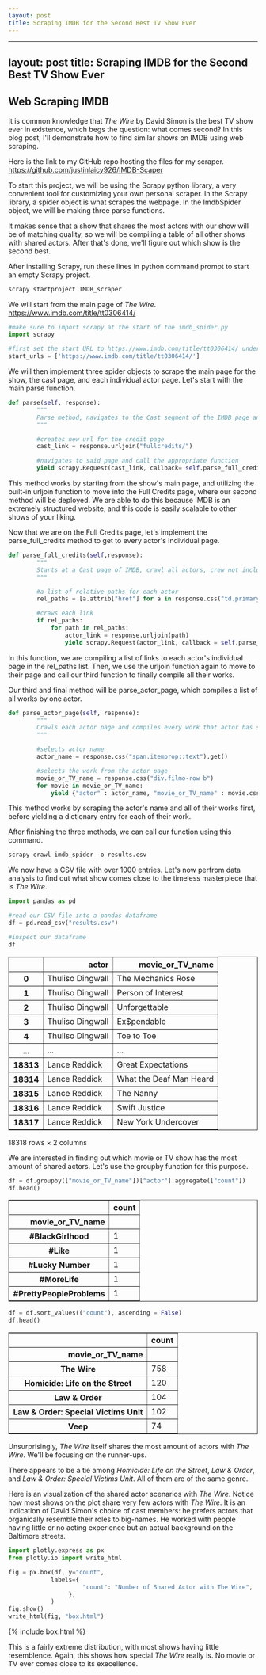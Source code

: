 ```yaml
---
layout: post
title: Scraping IMDB for the Second Best TV Show Ever
---
```



---
layout: post
title: Scraping IMDB for the Second Best TV Show Ever
---

## Web Scraping IMDB
It is common knowledge that *The Wire* by David Simon is the best TV show ever in existence, which begs the question: what comes second? In this blog post, I'll demonstrate how to find similar shows on IMDB using web scraping. 

Here is the link to my GitHub repo hosting the files for my scraper. https://github.com/justinlaicy926/IMDB-Scaper

To start this project, we will be using the Scrapy python library, a very convenient tool for customizing your own personal scraper. In the Scrapy library, a spider object is what scrapes the webpage. In the ImdbSpider object, we will be making three parse functions.

It makes sense that a show that shares the most actors with our show will be of matching quality, so we will be compiling a table of all other shows with shared actors. After that's done, we'll figure out which show is the second best.

After installing Scrapy, run these lines in python command prompt to start an empty Scrapy project.


```python
scrapy startproject IMDB_scraper
```

We will start from the main page of *The Wire*. 
https://www.imdb.com/title/tt0306414/


```python
#make sure to import scrapy at the start of the imdb_spider.py
import scrapy

#first set the start URL to https://www.imdb.com/title/tt0306414/ under the ImdbSpider class
start_urls = ['https://www.imdb.com/title/tt0306414/']
```

We will then implement three spider objects to scrape the main page for the show, the cast page, and each individual actor page. Let's start with the main parse function.


```python
def parse(self, response):
        """
        Parse method, navigates to the Cast segment of the IMDB page and calls the subsequent function
        """

        #creates new url for the credit page 
        cast_link = response.urljoin("fullcredits/")

        #navigates to said page and call the appropriate function 
        yield scrapy.Request(cast_link, callback= self.parse_full_credits)
```

This method works by starting from the show's main page, and utilizing the built-in urljoin function to move into the Full Credits page, where our second method will be deployed. We are able to do this because IMDB is an extremely structured website, and this code is easily scalable to other shows of your liking.

Now that we are on the Full Credits page, let's implement the parse_full_credits method to get to every actor's individual page.


```python
def parse_full_credits(self,response):
        """
        Starts at a Cast page of IMDB, crawl all actors, crew not included, then call the parse_actor_page function 
        """

        #a list of relative paths for each actor   
        rel_paths = [a.attrib["href"] for a in response.css("td.primary_photo a")]

        #craws each link
        if rel_paths:
            for path in rel_paths:
                actor_link = response.urljoin(path)
                yield scrapy.Request(actor_link, callback = self.parse_actor_page)
```

In this function, we are compiling a list of links to each actor's individual page in the rel_paths list. Then, we use the urljoin function again to move to their page and call our third function to finally compile all their works. 

Our third and final method will be parse_actor_page, which compiles a list of all works by one actor.


```python
def parse_actor_page(self, response):
        """
        Crawls each actor page and compiles every work that actor has starred in
        """

        #selects actor name
        actor_name = response.css("span.itemprop::text").get()

        #selects the work from the actor page
        movie_or_TV_name = response.css("div.filmo-row b")
        for movie in movie_or_TV_name:
            yield {"actor" : actor_name, "movie_or_TV_name" : movie.css("a::text").get()}
```

This method works by scraping the actor's name and all of their works first, before yielding a dictionary entry for each of their work.

After finishing the three methods, we can call our function using this command.


```python
scrapy crawl imdb_spider -o results.csv
```

We now have a CSV file with over 1000 entries. Let's now perfrom data analysis to find out what show comes close to the timeless masterpiece that is *The Wire*.


```python
import pandas as pd
```


```python
#read our CSV file into a pandas dataframe
df = pd.read_csv("results.csv")

#inspect our dataframe
df
```




<div>
<style scoped>
    .dataframe tbody tr th:only-of-type {
        vertical-align: middle;
    }

    .dataframe tbody tr th {
        vertical-align: top;
    }

    .dataframe thead th {
        text-align: right;
    }
</style>
<table border="1" class="dataframe">
  <thead>
    <tr style="text-align: right;">
      <th></th>
      <th>actor</th>
      <th>movie_or_TV_name</th>
    </tr>
  </thead>
  <tbody>
    <tr>
      <th>0</th>
      <td>Thuliso Dingwall</td>
      <td>The Mechanics Rose</td>
    </tr>
    <tr>
      <th>1</th>
      <td>Thuliso Dingwall</td>
      <td>Person of Interest</td>
    </tr>
    <tr>
      <th>2</th>
      <td>Thuliso Dingwall</td>
      <td>Unforgettable</td>
    </tr>
    <tr>
      <th>3</th>
      <td>Thuliso Dingwall</td>
      <td>Ex$pendable</td>
    </tr>
    <tr>
      <th>4</th>
      <td>Thuliso Dingwall</td>
      <td>Toe to Toe</td>
    </tr>
    <tr>
      <th>...</th>
      <td>...</td>
      <td>...</td>
    </tr>
    <tr>
      <th>18313</th>
      <td>Lance Reddick</td>
      <td>Great Expectations</td>
    </tr>
    <tr>
      <th>18314</th>
      <td>Lance Reddick</td>
      <td>What the Deaf Man Heard</td>
    </tr>
    <tr>
      <th>18315</th>
      <td>Lance Reddick</td>
      <td>The Nanny</td>
    </tr>
    <tr>
      <th>18316</th>
      <td>Lance Reddick</td>
      <td>Swift Justice</td>
    </tr>
    <tr>
      <th>18317</th>
      <td>Lance Reddick</td>
      <td>New York Undercover</td>
    </tr>
  </tbody>
</table>
<p>18318 rows × 2 columns</p>
</div>



We are interested in finding out which movie or TV show has the most amount of shared actors. Let's use the groupby function for this purpose.


```python
df = df.groupby(["movie_or_TV_name"])["actor"].aggregate(["count"])
df.head()
```




<div>
<style scoped>
    .dataframe tbody tr th:only-of-type {
        vertical-align: middle;
    }

    .dataframe tbody tr th {
        vertical-align: top;
    }

    .dataframe thead th {
        text-align: right;
    }
</style>
<table border="1" class="dataframe">
  <thead>
    <tr style="text-align: right;">
      <th></th>
      <th>count</th>
    </tr>
    <tr>
      <th>movie_or_TV_name</th>
      <th></th>
    </tr>
  </thead>
  <tbody>
    <tr>
      <th>#BlackGirlhood</th>
      <td>1</td>
    </tr>
    <tr>
      <th>#Like</th>
      <td>1</td>
    </tr>
    <tr>
      <th>#Lucky Number</th>
      <td>1</td>
    </tr>
    <tr>
      <th>#MoreLife</th>
      <td>1</td>
    </tr>
    <tr>
      <th>#PrettyPeopleProblems</th>
      <td>1</td>
    </tr>
  </tbody>
</table>
</div>




```python
df = df.sort_values(("count"), ascending = False)
df.head()
```




<div>
<style scoped>
    .dataframe tbody tr th:only-of-type {
        vertical-align: middle;
    }

    .dataframe tbody tr th {
        vertical-align: top;
    }

    .dataframe thead th {
        text-align: right;
    }
</style>
<table border="1" class="dataframe">
  <thead>
    <tr style="text-align: right;">
      <th></th>
      <th>count</th>
    </tr>
    <tr>
      <th>movie_or_TV_name</th>
      <th></th>
    </tr>
  </thead>
  <tbody>
    <tr>
      <th>The Wire</th>
      <td>758</td>
    </tr>
    <tr>
      <th>Homicide: Life on the Street</th>
      <td>120</td>
    </tr>
    <tr>
      <th>Law &amp; Order</th>
      <td>104</td>
    </tr>
    <tr>
      <th>Law &amp; Order: Special Victims Unit</th>
      <td>102</td>
    </tr>
    <tr>
      <th>Veep</th>
      <td>74</td>
    </tr>
  </tbody>
</table>
</div>



Unsurprisingly, *The Wire* itself shares the most amount of actors with *The Wire*. We'll be focusing on the runner-ups. 

There appears to be a tie among *Homicide: Life on the Street*, *Law & Order*, and *Law & Order: Special Victims Unit*. All of them are of the same genre.

Here is an visualization of the shared actor scenarios with *The Wire*. Notice how most shows on the plot share very few actors with *The Wire*. It is an indication of David Simon's choice of cast members: he prefers actors that organically resemble their roles to big-names. He worked with people having little or no acting experience but an actual background on the Baltimore streets. 


```python
import plotly.express as px
from plotly.io import write_html
```


```python
fig = px.box(df, y="count",
            labels={
                     "count": "Number of Shared Actor with The Wire",
                 },
            )
fig.show()
write_html(fig, "box.html")
```


{% include box.html %}



This is a fairly extreme distribution, with most shows having little resemblence. Again, this shows how special *The Wire* really is. No movie or TV ever comes close to its execellence.


